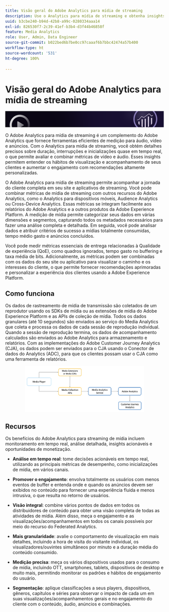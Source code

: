 ```yaml
---
title: Visão geral do Adobe Analytics para mídia de streaming
description: Use o Analytics para mídia de streaming e obtenha insights avançados de conteúdo, áudio e anúncios.
uuid: b3cbe240-b94d-42b8-a99c-0280334aaa14
exl-id: 826530f7-2c39-41ef-b3b4-d3f44b46858f
feature: Media Analytics
role: User, Admin, Data Engineer
source-git-commit: b022bed6b7be0cc97caaaf6b7bbc42474a57b400
workflow-type: ht
source-wordcount: '531'
ht-degree: 100%

---
```


# Visão geral do Adobe Analytics para mídia de streaming

![Banner](./assets/media_analytics_banner.png)

O Adobe Analytics para mídia de streaming é um complemento do Adobe Analytics que fornece ferramentas eficientes de medição para áudio, vídeo e anúncios. Com o Analytics para mídia de streaming, você obtém detalhes precisos sobre duração, interrupções e inicializações quase em tempo real, o que permite avaliar e combinar métricas de vídeo e áudio. Esses insights permitem entender os hábitos de visualização e acompanhamento de seus clientes e aumentar o engajamento com recomendações altamente personalizadas.

O Adobe Analytics para mídia de streaming permite acompanhar a jornada do cliente completa em seu site e aplicativos de streaming. Você pode combinar métricas de mídia de streaming com outros recursos do Adobe Analytics, como o Analytics para dispositivos móveis, Audience Analytics ou Cross-Device Analytics. Essas métricas se integram facilmente aos relatórios do Adobe Analytics e a outros produtos da Adobe Experience Platform. A medição de mídia permite categorizar seus dados em várias dimensões e segmentos, capturando todos os metadados necessários para fazer uma análise completa e detalhada. Em seguida, você pode analisar dados e atribuir critérios de sucesso a mídias totalmente consumidas, tempo médio gasto e anúncios concluídos.

Você pode medir métricas essenciais de entrega relacionadas à Qualidade de experiência (QoE), como quadros ignorados, tempo gasto no buffering e taxa média de bits. Adicionalmente, as métricas podem ser combinadas com os dados do seu site ou aplicativo para visualizar o caminho e os interesses do cliente, o que permite fornecer recomendações aprimoradas e personalizar a experiência dos clientes usando a Adobe Experience Platform.

## Como funciona

Os dados de rastreamento de mídia de transmissão são coletados de um reprodutor usando os SDKs de mídia ou as extensões de mídia do Adobe Experience Platform e as APIs de coleção de mídia. Todos os dados granulares (até 10 segundos) são enviados ao serviço do Media Analytics que coleta e processa os dados de cada sessão de reprodução individual. Quando a sessão de reprodução termina, os dados de acompanhamento calculados são enviados ao Adobe Analytics para armazenamento e relatórios. Com as implementações do Adobe Customer Journey Analytics (CJA), os dados podem ser enviados para o CJA usando o Conector de dados do Analytics (ADC), para que os clientes possam usar o CJA como uma ferramenta de relatórios.

<!-- ![streaming media process](./assets/streaming-process1.png) -->

<div style="text-align: center;">
<img src="./assets/streaming-process1.png" alt="Processo de streaming de mídia" width="75%">
</div>

## Recursos

Os benefícios do Adobe Analytics para streaming de mídia incluem monitoramento em tempo real, análise detalhada, insights acionáveis e oportunidades de monetização.

* **Análise em tempo real**: tome decisões acionáveis em tempo real, utilizando as principais métricas de desempenho, como inicializações de mídia, em vários canais.

* **Promover o engajamento**: envolva totalmente os usuários com menos eventos de buffer e entenda onde e quando os anúncios devem ser exibidos no conteúdo para fornecer uma experiência fluida e menos intrusiva, o que resulta no retorno de usuários.

* **Visão integral**: combine vários pontos de dados em todos os distribuidores de conteúdo para obter uma visão completa de todas as atividades de mídia. Além disso, meça o engajamento e as visualizações/acompanhamentos em todos os canais possíveis por meio do recurso do Federated Analytics.

* **Mais granularidade**: avalie o comportamento de visualização em mais detalhes, incluindo a hora de visita do visitante individual, os visualizadores/ouvintes simultâneos por minuto e a duração média do conteúdo consumido.

* **Medição precisa**: meça os vários dispositivos usados para o consumo de mídia, incluindo OTT, smartphones, tablets, dispositivos de desktop e muito mais, permitindo monitorar os padrões e hábitos de engajamento do usuário.

* **Segmentação**: aplique classificações a seus players, dispositivos, gêneros, capítulos e séries para observar o impacto de cada um em suas visualizações/acompanhamentos gerais e no engajamento do cliente com o conteúdo, áudio, anúncios e combinações.
